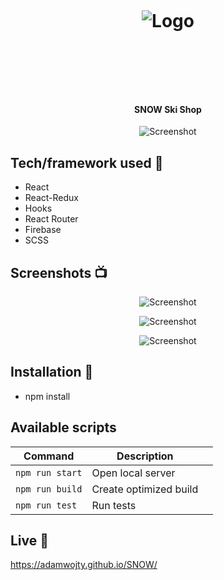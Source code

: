 <h1 align="center">

<br>

<p align="center">
<img src="https://i.imgur.com/vMNRO1I.png"  alt="Logo">
</p>

<br>

<br>

</h1>

<h4 align="center">SNOW Ski Shop</h4>

<p align="center">
  <a >
    <img src="https://i.imgur.com/3Ro1IEy.png"
         alt="Screenshot">
  </a>
</p>

## Tech/framework used 🔧

- React
- React-Redux
- Hooks
- React Router
- Firebase
- SCSS

## Screenshots 📺

<p align="center">
    <img src="https://imgur.com/pD3WIgq.jpg" alt="Screenshot">
</p>

<p align="center">
    <img src="https://imgur.com/FfCEI6H.jpg" alt="Screenshot">
</p>

<p align="center">
    <img src="https://i.imgur.com/Sprs2yu.png" alt="Screenshot">
</p>

## Installation 💾

- npm install

## Available scripts

| Command         | Description            |     |
| --------------- | ---------------------- | --- |
| `npm run start` | Open local server      |     |
| `npm run build` | Create optimized build |     |
| `npm run test`  | Run tests              |     |

## Live 📍

https://adamwojty.github.io/SNOW/
